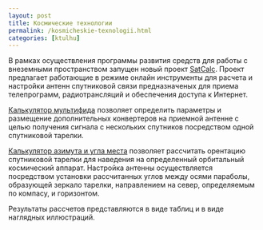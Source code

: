 ```yaml
---
layout: post
title: Космические технологии
permalink: /kosmicheskie-texnologii.html
categories: [ktulhu]
---
```



		
В рамках осуществления программы развития средств для работы с внеземными пространством запущен новый проект <a href="http://www.satcalc.ru/">SatCalc</a>. Проект предлагает работающие в режиме онлайн инструменты для расчета и настройки антенн спутниковой связи предназначеных для приема телепрограмм, радиотрансляций и обеспечения доступа к Интернет.

<span id="more-87"></span>

<a href="http://www.satcalc.ru/multifeed.php">Калькулятор мультифида</a> позволяет определить параметры и размещение дополнительных конвертеров на приемной антенне с целью получения сигнала с нескольких спутников посредством одной спутниковой тарелки.


<a href="http://www.satcalc.ru/angle.php">Калькулятор азимута и угла места</a> позволяет рассчитать орентацию спутниковой тарелки для наведения на определенный орбитальный космический аппарат. Настройка антенны осуществляется посредством установки рассчитанных углов между осями параболы, образующей зеркало тарелки, направлением на север, определяемым по компасу, и горизонтом.


Результаты рассчетов представляются в виде таблиц и в виде наглядных иллюстраций.

			